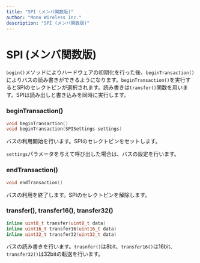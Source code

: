 ```yaml
---
title: "SPI (メンバ関数版)"
author: "Mono Wireless Inc."
description: "SPI (メンバ関数版)"
---
```

# SPI (メンバ関数版)

`begin()`メソッドによりハードウェアの初期化を行った後、`beginTransaction()`によりバスの読み書きができるようになります。`beginTransaction()`を実行するとSPIのセレクトピンが選択されます。読み書きは`transfer()`関数を用います。SPIは読み出しと書き込みを同時に実行します。



### beginTransaction()

```cpp
void beginTransaction()
void beginTransaction(SPISettings settings)
```

バスの利用開始を行います。SPIのセレクトピンをセットします。

`settings`パラメータを与えて呼び出した場合は、バスの設定を行います。



### endTransaction()

```cpp
void endTransaction()
```

バスの利用を終了します。SPIのセレクトピンを解除します。



### transfer(), transfer16(), transfer32()

```cpp
inline uint8_t transfer(uint8_t data)
inline uint16_t transfer16(uint16_t data)
inline uint32_t transfer32(uint32_t data)
```

&#x20;バスの読み書きを行います。`trasnfer()`は8bit、`transfer16()`は16bit、`transfer32()`は32bitの転送を行います。
